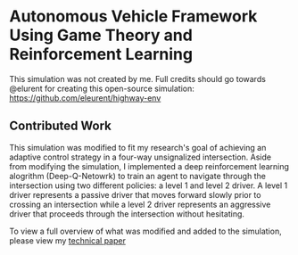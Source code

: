 # Autonomous Vehicle Framework Using Game Theory and Reinforcement Learning

This simulation was not created by me. Full credits should go towards @elurent for creating this open-source simulation: https://github.com/eleurent/highway-env

## Contributed Work
This simulation was modified to fit my research's goal of achieving an adaptive control strategy in a four-way unsignalized intersection. Aside from modifying the simulation, I implemented a deep reinforcement learning alogrithm (Deep-Q-Netowrk) to train an agent to navigate through the intersection using two different policies: a level 1 and level 2 driver. A level 1 driver represents a passive driver that moves forward slowly prior to crossing an intersection while a level 2 driver represents an aggressive driver that proceeds through the intersection without hesitating.

To view a full overview of what was modified and added to the simulation, please view my [technical paper](paper.pdf) 
